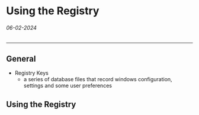 # Using the Registry
###### 06-02-2024
---
## General
- Registry Keys
	- a series of database files that record windows configuration, settings and some user preferences

## Using the Registry